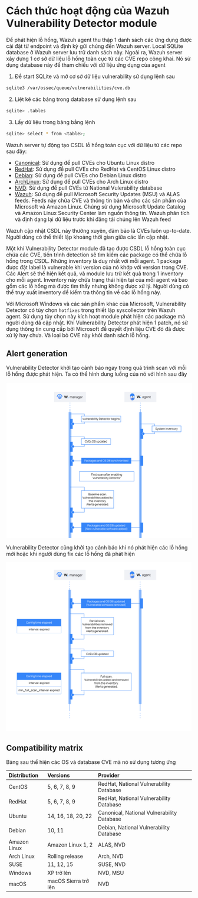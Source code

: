# Cách thức hoạt động của Wazuh Vulnerability Detector module

Để phát hiện lỗ hổng, Wazuh agent thu thập 1 danh sách các ứng dụng được cài đặt từ endpoint và định kỳ gửi chúng đến Wazuh server. Local SQLite database ở Wazuh server lưu trữ danh sách này. Ngoài ra, Wazuh server xây dựng 1 cơ sở dữ liệu lỗ hổng toàn cục từ các CVE repo công khai. Nó sử dụng database này để tham chiếu với dữ liệu ứng dụng của agent

1. Để start SQLite và mở cơ sở dữ liệu vulnerability sử dụng lệnh sau

```sh
sqlite3 /var/ossec/queue/vulnerabilities/cve.db
```

2. Liệt kê các bảng trong database sử dụng lệnh sau

```sh
sqlite> .tables
```

3. Lấy dữ liệu trong bảng bằng lệnh

```sh
sqlite> select * from <table>;
```

Wazuh server tự động tạo CSDL lỗ hổng toàn cục với dữ liệu từ các repo sau đây:
- [Canonical](https://canonical.com/): Sử dụng để pull CVEs cho Ubuntu Linux distro
- [RedHat](https://www.redhat.com/): Sử dụng để pull CVEs cho RedHat và CentOS Linux distro
- [Debian](https://www.debian.org/): Sử dụng để pull CVEs cho Debian Linux distro
- [ArchLinux](https://security.archlinux.org/): Sử dụng để pull CVEs cho Arch Linux distro
- [NVD](https://nvd.nist.gov/): Sử dụng để pull CVEs từ National Vulerability database
- [Wazuh](https://feed.wazuh.com/): Sử dụng để pull Microsoft Security Updates (MSU) và ALAS feeds. Feeds này chứa CVE và thông tin bản vá cho các sản phẩm của Microsoft và Amazon Linux. Chúng sử dụng Microsoft Update Catalog và Amazon Linux Security Center làm nguồn thông tin. Wazuh phân tích và định dạng lại dữ liệu trước khi đăng tải chúng lên Wazuh feed

Wazuh cập nhật CSDL này thường xuyên, đảm bảo là CVEs luôn up-to-date. Người dùng có thể thiết lập khoảng thời gian giữa các lần cập nhật.

Một khi Vulnerability Detector module đã tạo được CSDL lỗ hổng toàn cục chứa các CVE, tiến trình detection sẽ tìm kiếm các package có thể chứa lỗ hổng trong CSDL. Những inventory là duy nhất với mỗi agent. 1 package được đặt label là vulnerable khi version của nó khớp với version trong CVE. Các Alert sẽ thể hiện kết quả, và module lưu trữ kết quả trong 1 inventory cho mỗi agent. Inventory này chứa trạng thái hiện tại của mỗi agent và bao gồm các lỗ hổng mà được tìm thấy nhưng không được xử lý. Người dùng có thể truy xuất inventory để kiểm tra thông tin về các lỗ hổng này.

Với Microsoft Windows và các sản phẩm khác của Microsoft, Vulnerability Detector có tùy chọn ```hotfixes``` trong thiết lập syscollector trên Wazuh agent. Sử dụng tùy chọn này kích hoạt module phát hiện các package mà người dùng đã cập nhật. Khi Vulnerability Detector phát hiện 1 patch, nó sử dụng thông tin cung cấp bởi Microsoft để quyết định liệu CVE đó đã được xử lý hay chưa. Và loại bỏ CVE này khỏi danh sách lỗ hổng.

## Alert generation

Vulnerability Detector khởi tạo cảnh báo ngay trong quá trình scan với mỗi lỗ hổng được phát hiện. Ta có thể hình dung luồng của nó với hình sau đây

![](./images/Wazuh_vuln_scan1.png)

Vulnerability Detector cũng khởi tạo cảnh báo khi nó phát hiện các lỗ hổng mới hoặc khi người dùng fix các lỗ hổng đã phát hiện

![](./images/Wazuh_vuln_scan2.png)

## Compatibility matrix

Bảng sau thể hiện các OS và database CVE mà nó sử dụng tương ứng

|Distribution|Versions|Provider|
|:-|:-|:-|
|CentOS|5, 6, 7, 8, 9|RedHat, National Vulnerability Database|
|RedHat|5, 6, 7, 8, 9|RedHat, National Vulnerability Database|
|Ubuntu|14, 16, 18, 20, 22|Canonical, National Vulnerability Database|
|Debian|10, 11|Debian, National Vulnerability Database|
|Amazon Linux| Amazon Linux 1, 2| ALAS, NVD|
|Arch Linux|Rolling release|Arch, NVD|
|SUSE|11, 12, 15|SUSE, NVD|
|Windows|XP trở lên|NVD, MSU|
|macOS|macOS Sierra trở lên|NVD|